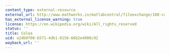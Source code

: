 ```yaml
---
content_type: external-resource
external_url: http://www.mathworks.in/matlabcentral/fileexchange/108-colea
has_external_license_warning: true
license: https://en.wikipedia.org/wiki/All_rights_reserved
status: ''
title: Colea
uid: a2db0f08-b571-4db1-8156-66b2e4906c92
wayback_url: ''
---
```

